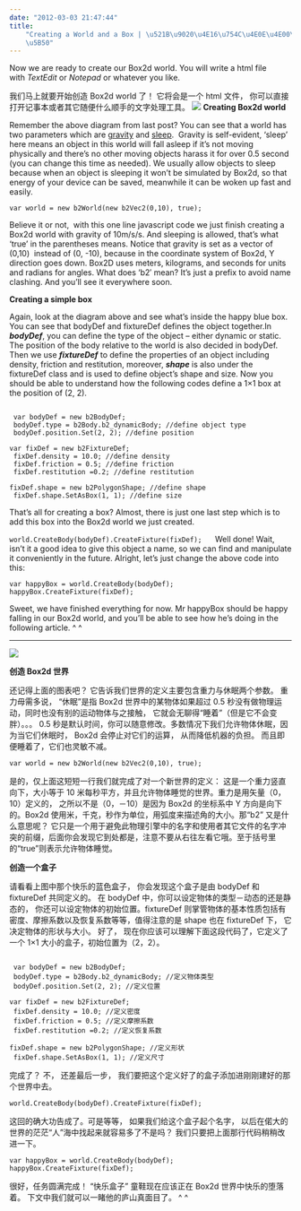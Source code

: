 ```yaml
---
date: "2012-03-03 21:47:44"
title:
    "Creating a World and a Box | \u521B\u9020\u4E16\u754C\u4E0E\u4E00\u4E2A\u76D2\
    \u5B50"
---
```


Now we are ready to create our Box2d world. You will write a html file with *TextEdit* or _Notepad_ or whatever you like.

我们马上就要开始创造 Box2d world 了！ 它将会是一个 html 文件， 你可以直接打开记事本或者其它随便什么顺手的文字处理工具。
![](https://architech-blog.s3-ap-southeast-1.amazonaws.com/content/images/uploads/2012/03/box2ddiagramnew-1024x1024.jpg)
**Creating Box2d world**

Remember the above diagram from last post? You can see that a world has two parameters which are <span style="text-decoration: underline;">gravity</span> and <span style="text-decoration: underline;">sleep</span>.  Gravity is self-evident, ‘sleep’ here means an object in this world will fall asleep if it’s not moving physically and there’s no other moving objects harass it for over 0.5 second (you can change this time as needed). We usually allow objects to sleep because when an object is sleeping it won’t be simulated by Box2d, so that energy of your device can be saved, meanwhile it can be woken up fast and easily.

`var world = new b2World(new b2Vec2(0,10), true);`

Believe it or not,  with this one line javascript code we just finish creating a Box2d world with gravity of 10m/s/s. And sleeping is allowed, that’s what ‘true’ in the parentheses means. Notice that gravity is set as a vector of (0,10)  instead of (0, -10), because in the coordinate system of Box2d, Y direction goes down. Box2D uses meters, kilograms, and seconds for units and radians for angles. What does ‘b2′ mean? It’s just a prefix to avoid name clashing. And you’ll see it everywhere soon.

**Creating a simple box**

Again, look at the diagram above and see what’s inside the happy blue box. You can see that bodyDef and fixtureDef defines the object together.In **_bodyDef_**, you can define the type of the object – either dynamic or static. The position of the body relative to the world is also decided in bodyDef. Then we use **_fixtureDef_** to define the properties of an object including density, friction and restitution, moreover, **_shape_** is also under the fixtureDef class and is used to define object’s shape and size. Now you should be able to understand how the following codes define a 1×1 box at the position of (2, 2).

<pre><code>  
 var bodyDef = new b2BodyDef;  
 bodyDef.type = b2Body.b2_dynamicBody; //define object type  
 bodyDef.position.Set(2, 2); //define position

var fixDef = new b2FixtureDef;  
 fixDef.density = 10.0; //define density  
 fixDef.friction = 0.5; //define friction  
 fixDef.restitution =0.2; //define restitution

fixDef.shape = new b2PolygonShape; //define shape  
 fixDef.shape.SetAsBox(1, 1); //define size  
</code></pre>

That’s all for creating a box? Almost, there is just one last step which is to add this box into the Box2d world we just created.

`world.CreateBody(bodyDef).CreateFixture(fixDef);`
     Well done! Wait, isn’t it a good idea to give this object a name, so we can find and manipulate it conveniently in the future. Alright, let’s just change the above code into this:

`var happyBox = world.CreateBody(bodyDef); happyBox.CreateFixture(fixDef);`

Sweet, we have finished everything for now. Mr happyBox should be happy falling in our Box2d world, and you’ll be able to see how he’s doing in the following article. ^ ^

---

![](http://box2dweb.com/blog/2012/03/03/core-concepts-%e6%a0%b8%e5%bf%83%e6%a6%82%e5%bf%b5/box2ddiagramnew/)

**创造 Box2d 世界**

还记得上面的图表吧？ 它告诉我们世界的定义主要包含重力与休眠两个参数。 重力毋需多说， “休眠”是指 Box2d 世界中的某物体如果超过 0.5 秒没有做物理运动，同时也没有别的运动物体与之接触， 它就会无聊得“睡着”（但是它不会变胖）。。。 0.5 秒是默认时间，你可以随意修改。多数情况下我们允许物体休眠，因为当它们休眠时， Box2d 会停止对它们的运算， 从而降低机器的负担。 而且即便睡着了，它们也灵敏不减。

`var world = new b2World(new b2Vec2(0,10), true);`

是的，仅上面这短短一行我们就完成了对一个新世界的定义： 这是一个重力竖直向下，大小等于 10 米每秒平方，并且允许物体睡觉的世界。重力是用矢量（0，10）定义的， 之所以不是（0，－10）是因为 Box2d 的坐标系中 Y 方向是向下的。Box2d 使用米，千克，秒作为单位，用弧度来描述角的大小。那“b2” 又是什么意思呢？ 它只是一个用于避免此物理引擎中的名字和使用者其它文件的名字冲突的前缀，后面你会发现它到处都是，注意不要从右往左看它哦。至于括号里的“true”则表示允许物体睡觉。

**创造一个盒子**

请看看上图中那个快乐的蓝色盒子， 你会发现这个盒子是由 bodyDef 和 fixtureDef 共同定义的。 在 bodyDef 中，你可以设定物体的类型－动态的还是静态的， 你还可以设定物体的初始位置。fixtureDef 则掌管物体的基本性质包括有密度、摩擦系数以及恢复系数等等，值得注意的是 shape 也在 fixtureDef 下， 它决定物体的形状与大小。 好了， 现在你应该可以理解下面这段代码了，它定义了一个 1×1 大小的盒子，初始位置为（2，2）。

<pre><code>  
 var bodyDef = new b2BodyDef;  
 bodyDef.type = b2Body.b2_dynamicBody; //定义物体类型  
 bodyDef.position.Set(2, 2); //定义位置

var fixDef = new b2FixtureDef;  
 fixDef.density = 10.0; //定义密度  
 fixDef.friction = 0.5; //定义摩擦系数  
 fixDef.restitution =0.2; //定义恢复系数

fixDef.shape = new b2PolygonShape; //定义形状  
 fixDef.shape.SetAsBox(1, 1); //定义尺寸  
</code></pre>

完成了？ 不， 还差最后一步， 我们要把这个定义好了的盒子添加进刚刚建好的那个世界中去。

`world.CreateBody(bodyDef).CreateFixture(fixDef);`

这回的确大功告成了。可是等等， 如果我们给这个盒子起个名字， 以后在偌大的世界的茫茫“人”海中找起来就容易多了不是吗？ 我们只要把上面那行代码稍稍改进一下。

`var happyBox = world.CreateBody(bodyDef); happyBox.CreateFixture(fixDef);`

很好，任务圆满完成！ “快乐盒子” 童鞋现在应该正在 Box2d 世界中快乐的堕落着。 下文中我们就可以一睹他的庐山真面目了。 ^ ^ <span style="text-align: justify;"> </span>
